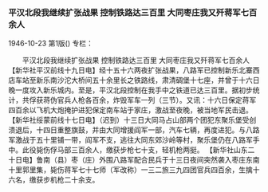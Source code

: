### 平汉北段我继续扩张战果  控制铁路达三百里  大同枣庄我又歼蒋军七百余人

1946-10-23
第1版()
专栏：

　　平汉北段我继续扩张战果
    控制铁路达三百里
    大同枣庄我又歼蒋军七百余人
    【新华社平汉前线十九日电】经十五十六两夜扩张战果，八路军已控制新乐北寨西店车站至新乐南沙沱大桥间五十余里长之铁路线，肃清碉堡十七座，并曾于十六日晚一度攻入新乐城内。至是，平汉北段控制在我手中之铁道已达三百里。据初步统计，共俘获蒋伪官兵人枪各百余，炸毁军车一列（三节）。又讯：十六日保定蒋军四百余以飞机大炮掩护进犯保定南车站于家庄，激战至夜晚，被当地军民击退。
    【新华社绥蒙前线十七日电】（迟到）十三日大同马占山部两个团犯东聚乐堡受创溃退后，十四日重整旗鼓，并由大同增援阎军一部，汽车七辆，再度进犯。与八路军激战于五十里铺一带，阎军不支，逃往大同东郊沙岭等村，聚乐堡仍在八路军手中。此役毙伤俘马部三百余人，缴获步枪七十支，轻机枪两挺。
    【新华社山东二十日电】鲁南（县）枣（庄）外围八路军配合民兵于十三日夜间突然袭入枣庄东南十里郭里集，毙伤蒋军七十七师（军改称）一三二旅三九四团官兵四百余，生擒十六名，缴获步机枪二十余支。
